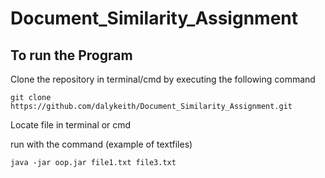 # Document_Similarity_Assignment

## To run the Program

Clone the repository in terminal/cmd by executing the following command

```
git clone https://github.com/dalykeith/Document_Similarity_Assignment.git
```

Locate file in terminal or cmd

run  with the command (example of textfiles)

```
java -jar oop.jar file1.txt file3.txt
```
